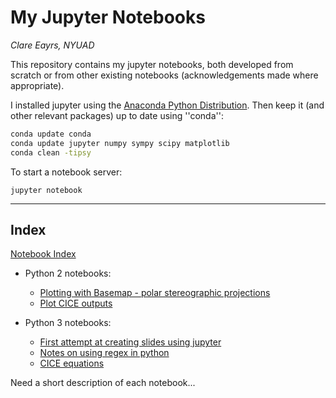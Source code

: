 # My Jupyter Notebooks

*Clare Eayrs, NYUAD*

This repository contains my jupyter notebooks, both developed from scratch or from other existing notebooks (acknowledgements made where appropriate).

I installed jupyter using the [Anaconda Python Distribution](http://docs.continuum.io/anaconda/install). Then keep it (and other relevant packages) up to date using ''conda'':

```Bash
conda update conda
conda update jupyter numpy sympy scipy matplotlib
conda clean -tipsy
```

To start a notebook server:

```console
jupyter notebook
```

---

## Index
[Notebook Index](Index.ipynb)

* Python 2 notebooks:

  + [Plotting with Basemap - polar stereographic projections](basemap_plots.ipynb)
  + [Plot CICE outputs](plot_cice_outputs.ipynb)

* Python 3 notebooks:

  + [First attempt at creating slides using jupyter](NBPresent_test.ipynb)
  + [Notes on using regex in python](regex.ipynb) 
  + [CICE equations](SeaIceEquations.ipynb)

Need a short description of each notebook...
